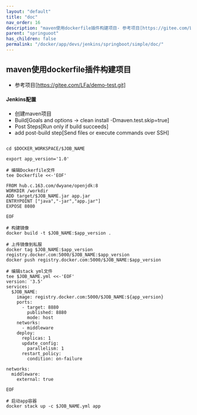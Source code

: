 ```yaml
---
layout: "default"
title: "doc"
nav_order: 16
description: "maven使用dockerfile插件构建项目- 参考项目[https://gitee.com/LFa/demo-test.git]   Jenkins配置- 创建maven项目- Build[Goals and options -> clean install -Dmaven.test.skip=true]- Post Steps[Run only if build succeeds]- add post-build step[Send files or execute commands over SSH]```shell"
parent: "springuoot"
has_children: false
permalink: "/docker/app/devs/jenkins/springboot/simple/doc/"
---
```


## maven使用dockerfile插件构建项目
- 参考项目[https://gitee.com/LFa/demo-test.git]
  
#### Jenkins配置
- 创建maven项目
- Build[Goals and options -> clean install -Dmaven.test.skip=true]
- Post Steps[Run only if build succeeds]
- add post-build step[Send files or execute commands over SSH]
```shell

cd $DOCKER_WORKSPACE/$JOB_NAME

export app_version='1.0'

# 编辑Dockerfile文件
tee Dockerfile <<-'EOF'

FROM hub.c.163.com/dwyane/openjdk:8
WORKDIR /workdir
ADD target/$JOB_NAME.jar app.jar
ENTRYPOINT ["java","-jar","app.jar"]
EXPOSE 8080

EOF

# 构建镜像
docker build -t $JOB_NAME:$app_version .

# 上传镜像到私服
docker tag $JOB_NAME:$app_version registry.docker.com:5000/$JOB_NAME:$app_version
docker push registry.docker.com:5000/$JOB_NAME:$app_version

# 编辑stack yml文件
tee $JOB_NAME.yml <<-'EOF'
version: '3.5'
services:
  $JOB_NAME:
    image: registry.docker.com:5000/$JOB_NAME:${app_version}
    ports:
      - target: 8880
        published: 8880
        mode: host
    networks:
      - middleware
    deploy:
      replicas: 1
      update_config:
        parallelism: 1
      restart_policy:
        condition: on-failure

networks:
  middleware:
    external: true

EOF

# 启动app容器 
docker stack up -c $JOB_NAME.yml app

```

